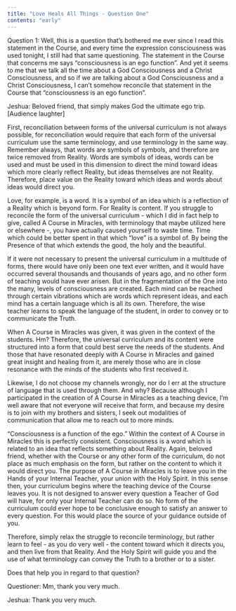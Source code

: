 ```yaml
---
title: "Love Heals All Things - Question One"
contents: "early"
---
```


Question 1: Well, this is a question that’s bothered me ever since I read this
statement in the Course, and every time the expression consciousness was used
tonight, I still had that same questioning. The statement in the Course that
concerns me says “consciousness is an ego function”. And yet it seems to me
that we talk all the time about a God Consciousness and a Christ Consciousness,
and so if we are talking about a God Consciousness and a Christ Consciousness,
I can’t somehow reconcile that statement in the Course that “consciousness is
an ego function”.

Jeshua: Beloved friend, that simply makes God the ultimate ego trip. [Audience
laughter]

First, reconciliation between forms of the universal curriculum is not always
possible, for reconciliation would require that each form of the universal
curriculum use the same terminology, and use terminology in the same way.
Remember always, that words are symbols of symbols, and therefore are twice
removed from Reality. Words are symbols of ideas, words can be used and must be
used in this dimension to direct the mind toward ideas which more clearly
reflect Reality, but ideas themselves are not Reality. Therefore, place value
on the Reality toward which ideas and words about ideas would direct you.

Love, for example, is a word. It is a symbol of an idea which is a reflection
of a Reality which is beyond form. For Reality is content. If you struggle to
reconcile the form of the universal curriculum - which I did in fact help to
give, called A Course in Miracles, with terminology that maybe utilized here or
elsewhere -, you have actually caused yourself to waste time. Time which could
be better spent in that which “love” is a symbol of. By being the Presence of
that which extends the good, the holy and the beautiful.

If it were not necessary to present the universal curriculum in a multitude of
forms, there would have only been one text ever written, and it would have
occurred several thousands and thousands of years ago, and no other form of
teaching would have ever arisen. But in the fragmentation of the One into the
many, levels of consciousness are created. Each mind can be reached through
certain vibrations which are words which represent ideas, and each mind has a
certain language which is all its own. Therefore, the wise teacher learns to
speak the language of the student, in order to convey or to communicate the
Truth.

When A Course in Miracles was given, it was given in the context of the
students. Hm? Therefore, the universal curriculum and its content were
structured into a form that could best serve the needs of the students. And
those that have resonated deeply with A Course in Miracles and gained great
insight and healing from it, are merely those who are in close resonance with
the minds of the students who first received it.

Likewise, I do not choose my channels wrongly, nor do I err at the structure of
language that is used through them. And why? Because although I participated in
the creation of A Course in Miracles as a teaching device, I’m well aware that
not everyone will receive that form, and because my desire is to join with my
brothers and sisters, I seek out modalities of communication that allow me to
reach out to more minds.

“Consciousness is a function of the ego.” Within the context of A Course in
Miracles this is perfectly consistent. Consciousness is a word which is related
to an idea that reflects something about Reality. Again, beloved friend,
whether with the Course or any other form of the curriculum, do not place as
much emphasis on the form, but rather on the content to which it would direct
you. The purpose of A Course in Miracles is to leave you in the Hands of your
Internal Teacher, your union with the Holy Spirit. In this sense then, your
curriculum begins where the teaching device of the Course leaves you. It is not
designed to answer every question a Teacher of God will have, for only your
Internal Teacher can do so. No form of the curriculum could ever hope to be
conclusive enough to satisfy an answer to every question. For this would place
the source of your guidance outside of you.

Therefore, simply relax the struggle to reconcile terminology, but rather learn
to feel - as you do very well - the content toward which it directs you, and
then live from that Reality. And the Holy Spirit will guide you and the use of
what terminology can convey the Truth to a brother or to a sister.

Does that help you in regard to that question?

Questioner: Mm, thank you very much.

Jeshua: Thank you very much.

